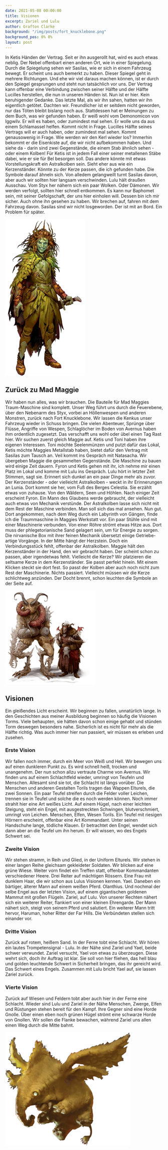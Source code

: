 ```yaml
---
date: 2021-05-08 00:00:00
title: Visionen
excerpt: Zariel und Lulu
author: Grafton Clarke
background: "/img/posts/fort_knucklebone.png"
background_pos: 0% 0%
layout: post
---
```


In Ketis Händen der Vertrag. Seit er ihn ausgerollt hat, wird es auch etwas
neblig. Der Nebel offenbart einen anderen Ort, wie in einer Spiegelung. Durch
die Spiegelung sehen wir Sasilas, wie er sich in einem Fahrzeug bewegt. Er
scheint uns auch bemerkt zu haben. Dieser Spiegel geht in mehrere Richtungen.
Und ehe wir viel daraus machen können, ist er durch den Spiegel gesprungen und
steht nun tatsächlich vor uns. Der Vertrag kann offenbar eine Verbindung
zwischen seiner Hälfte und der Hälfte Lucilles herstellen, die nun in unseren
Händen ist. Nun ist er hier. Kein beruhigender Gedanke. Das letzte Mal, als wir
ihn sahen, hatten wir ihn eigentlich getötet. Dachten wir. Freundlicher ist er
seitdem nicht geworden, nur das Töten bleibt bislang noch aus. Stattdessen hat
er Meinungen zu dem Buch, was wir gefunden haben. Er weiß wohl vom Demonomicon
von Iggwilv. Er will es haben, oder zumindest mal sehen. Er wolle uns da aus
einem Schlamassel helfen. Kommt nicht in Frage. Lucilles Hälfte seines Vertrags
will er auch haben, oder zumindest mal sehen. Kommt genausowenig in Frage. Wie
werden wir den Kerl wieder los? Immerhin bekommt er die Eisenkiste auf, die wir
nicht aufbekommen haben. Und siehe da - darin sind zwei Gegenstände, die einem
Stab ähnlich sehen - oder einem Kolben! Für Ketis ist in jedem Fall einer seiner
metallenen Stäbe dabei, wie er sie für Bel besorgen soll. Das andere könnte mit
etwas Vorstellungskraft ein Astralkolben sein. Sieht eher aus wie ein
Kerzenständer. Könnte zu der Kerze passen, die ich gefunden habe. Die Symbole
darauf ähneln sich. Von alledem gelangweilt turnt Sasilas davon, aber auch wir
sollten hier langsam verschwinden. Lulu hält draußen Ausschau. Vom Styx her
nähern sich ein paar Wolken. Oder Dämonen. Wir werden verfolgt, sollten hier
schnell entkommen. Es kann nur Baphomet sein, mit seiner Gefolgschaft, der uns
hier einholen will. Dessen bin ich mir sicher. Auch ohne ihn gesehen zu haben.
Wir brechen auf, fahren mit dem Fahrzeug davon. Sasilas sind wir nicht
losgeworden. Der ist mit an Bord. Ein Problem für später.

![Sasilas](/img/posts/sasilas.png)

## Zurück zu Mad Maggie

Wir haben nun alles, was wir brauchen. Die Bauteile für Mad Maggies
Traum-Maschine sind komplett. Unser Weg führt uns durch die Feuerebene, über den
Nebenarm des Styx, vorbei an Höllenwespen und anderen Monstren, zurück nach Fort
Knucklebone. Wir lassen die Kenkus unser Fahrzeug wieder in Schuss bringen. Die
vielen Abenteuer, Sprünge über Flüsse, Angriffe von Wespen, Schlaglöcher im
Boden von Avernus haben ihm ordentlich zugesetzt. Das verschafft uns wohl oder
übel einen Tag Rast hier. Wir suchen zuerst gleich Maggie auf. Ketis und Toni
haben ihre eigenen Interessen. Toni möchte Seelenmünzen und putzt dafür das
Lokal, Ketis möchte Maggies Metallstab haben, bietet dafür den Vertrag mit
Sasilas zum Tausch an. Veil kommt ins Gespräch mit Natasacha. Wir übergeben
Maggie die gesammelten Gegenstände. Die Maschine zu bauen wird einige Zeit
dauern. Fyron und Ketis gehen mit ihr, ich nehme mir einen Platz im Lokal und
komme mit Lulu ins Gespräch. Lulu hört in letzter Zeit Stimmen, sagt sie.
Erinnert sich dunkel an ein paar Dinge mehr als zuvor. Der Kerzenständer - oder
vielleicht Astralkolben - weckt in ihr Erinnerungen an Lunia. Dort kommt sie
her, vom Fuß des Berges Celestia. Sie erzählt etwas von zuhause. Von den
Wäldern, Seen und Höhlen. Nach einiger Zeit erscheint Fyron. Ein Mann des
Glaubens werde gebraucht, der vielleicht auch etwas von Mechanik verstünde. Der
Astralkolben lasse sich nicht mit dem Rest der Maschine verbinden. Man soll sich
das mal ansehen. Nun gut. Dort angekommen, nach dem Weg durch ein Labyrinth von
Gängen, finde ich die Traummaschine in Maggies Werkstatt vor. Ein paar Stühle
sind mit einer Maschinerie verbunden. Von einer Röhre strömt etwas Hitze aus.
Dort muss der phlegetorianische Sand gelagert sein, um für Energie zu sorgen.
Die nirvanische Box mit ihrer feinen Mechanik übersetzt einige Getriebe-artige
Vorgänge. In der Mitte hängt der Herzstein. Doch ein Verbindungsstück fehlt,
offenbar der Astralkolben. Maggie hält den Kerzenständer in der Hand, den wir
gebracht haben. Der scheint schon zu passen, aber irgendetwas fehlt. Vielleicht
die Kerze? Wir platzieren die seltsame Kerze in dem Kerzenständer. Sie passt
perfekt hinein. Mit einem Klicken steckt sie dort fest. So passt der Kolben aber
auch noch nicht zum Rest der Maschinerie. Nichts passiert. Vielleicht müssen wir
die Kerze schlichtweg anzünden. Der Docht brennt, schon leuchten die Symbole an
der Seite auf.

![Mad Maggie und Mickey](/img/posts/maggie_mickey.png)

## Visionen

Ein gleißendes Licht erscheint. Wir beginnen zu fallen, unnatürlich lange. In
den Geschichten aus meiner Ausbildung beginnen so häufig die Visionen Torms.
Viele behaupten, sie hätten davon schon einige gehabt und stünden Torm deswegen
besonders nahe. Sicherlich ist es nicht für mehr als die Hälfte richtig. Was
auch immer hier nun passiert, wir müssen es erleben und zusehen.

### Erste Vision

Wir fallen noch immer, durch ein Meer von Weiß und Hell. Wir bewegen uns auf
einen dunkleren Punkt zu. Es wird schnell heiß, trocken und unangenehm. Der nun
schon allzu vertraute Charme von Avernus. Wir finden uns auf einem Schlachtfeld
wieder, umringt von Teufeln und Menschen. Allesamt sind sie tot, die Schlacht
ist längs vorüber. Die Menschen und anderen Gestalten Torils tragen das Wappen
Elturels, die zwei Sonnen. Ein paar Teufel streifen durch die Felder voller
Leichen, trennen sie in Teufel und solche die es noch werden können. Noch immer
strahlt hier eine Art weißes Licht. Auf einem Hügel, nach einer leichten
Steigung, steht ein Engel, mit ausgestreckten Schwingen, blutverschmiert,
umringt von Leichen. Menschen, Elfen, Wesen Torils. Ein Teufel mit riesigen
Hörnern erscheint, offenbar eine Art Kommandant. Unter seinen Handschuhe lange,
tödliche Klauen. Er betrachtet den Engel, wendet sich dann aber an die Teufel um
ihn herum. Er will wissen, wo des Engels Schwert sei.

### Zweite Vision

Wir stehen stramm, in Reih und Glied, in der Uniform Elturels. Wir stehen in
einer langen Reihe gleichsam gekleideter Soldaten. Wir blicken auf eine grüne
Wiese. Weiter vorn findet ein Treffen statt, offenbar Kommandanten verschiedener
Heere. Drei Reiter auf mächtigen Rössern. Eine Frau mit dunklem Haar, die wir
schon aus Lulus Visionen kennen. Yael. Daneben ein bärtiger, älterer Mann auf
einem weißen Pferd. Olanthius. Und nochmal der selbe Engel aus der letzten
Vision, auf einem gigantischen goldenen Mammut mit großen Flügeln. Zariel, auf
Lulu. Von unserer Rechten nähert sich ein weiterer Reiter, flankiert von einer
kleinen Ehrengarde. Der Mann nähert sich, steigt von seinem Pferd und salutiert.
Ein weiterer Mann tritt hervor, Haruman, hoher Ritter der Far Hills. Die
Verbündeten stellen sich einander vor.

### Dritte Vision

Zurück auf rotem, heißem Sand. In der Ferne tobt eine Schlacht. Wir hören ein
lautes Trompetensignal - Lulu. In der Nähe sind Zariel und Yael, beide schwer
verwundet. Zariel versucht, Yael von etwas zu überzeugen. Diese wehrt sich, doch
ihr Auftrag ist klar. Sie soll von hier fliehen, das hell blau und golden
leuchtende Schwert in Sicherheit bringen, das ihr gereicht wird. Das Schwert
eines Engels. Zusammen mit Lulu bricht Yael auf, sie lassen Zariel zurück.

### Vierte Vision

Zurück auf Wiesen und Feldern tobt aber auch hier in der Ferne eine Schlacht.
Wieder sind Lulu und Zariel in der Nähe Menschen, Zwerge, Elfen und Rüstungen
stehen bereit für den Kampf. Ihre Gegner sind eine Horde Gnolle. Über einen eben
noch grünen Hügel strömt eine schwarze Horde von Gnollen. Wir sollen die Flanke
bewachen, während Zariel uns allen einen Weg durch die Mitte bahnt. 

![Lulu](/img/posts/lulu.png)
